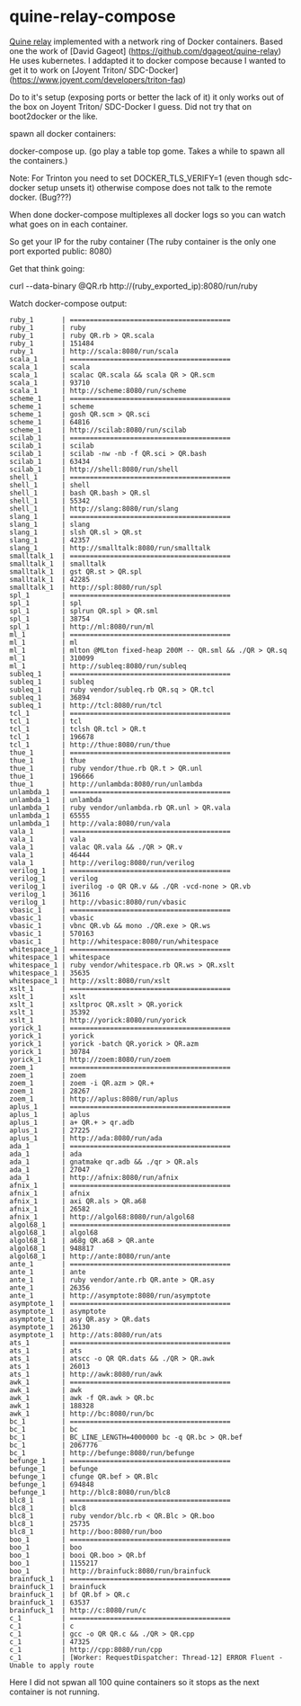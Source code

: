 # quine-relay-compose
[Quine relay](https://github.com/mame/quine-relay) implemented with a network ring of Docker containers.
Based one the work of [David Gageot] (https://github.com/dgageot/quine-relay)
He uses kubernetes. I addapted it to docker compose because I wanted to get it to work on
[Joyent Triton/ SDC-Docker] (https://www.joyent.com/developers/triton-faq)

Do to it's setup (exposing ports or better the lack of it) it only works 
out of the box on Joyent Triton/ SDC-Docker I guess. Did not try that on boot2docker or the like.

spawn all docker containers:

docker-compose up. (go play a table top gome. Takes a while to spawn all the containers.)

Note: For Trinton you need to set DOCKER_TLS_VERIFY=1 (even though sdc-docker setup unsets it) otherwise compose does not talk to the remote docker. (Bug???) 

When done docker-compose multiplexes all docker logs so you can watch what goes on in each container.

So get your IP for the ruby container (The ruby container is the only one port exported public: 8080)

Get that think going:

curl --data-binary @QR.rb http://(ruby_exported_ip):8080/run/ruby

Watch docker-compose output:
```
ruby_1       | ========================================
ruby_1       | ruby
ruby_1       | ruby QR.rb > QR.scala
ruby_1       | 151484
ruby_1       | http://scala:8080/run/scala
scala_1      | ========================================
scala_1      | scala
scala_1      | scalac QR.scala && scala QR > QR.scm
scala_1      | 93710
scala_1      | http://scheme:8080/run/scheme
scheme_1     | ========================================
scheme_1     | scheme
scheme_1     | gosh QR.scm > QR.sci
scheme_1     | 64816
scheme_1     | http://scilab:8080/run/scilab
scilab_1     | ========================================
scilab_1     | scilab
scilab_1     | scilab -nw -nb -f QR.sci > QR.bash
scilab_1     | 63434
scilab_1     | http://shell:8080/run/shell
shell_1      | ========================================
shell_1      | shell
shell_1      | bash QR.bash > QR.sl
shell_1      | 55342
shell_1      | http://slang:8080/run/slang
slang_1      | ========================================
slang_1      | slang
slang_1      | slsh QR.sl > QR.st
slang_1      | 42357
slang_1      | http://smalltalk:8080/run/smalltalk
smalltalk_1  | ========================================
smalltalk_1  | smalltalk
smalltalk_1  | gst QR.st > QR.spl
smalltalk_1  | 42285
smalltalk_1  | http://spl:8080/run/spl
spl_1        | ========================================
spl_1        | spl
spl_1        | splrun QR.spl > QR.sml
spl_1        | 38754
spl_1        | http://ml:8080/run/ml
ml_1         | ========================================
ml_1         | ml
ml_1         | mlton @MLton fixed-heap 200M -- QR.sml && ./QR > QR.sq
ml_1         | 310099
ml_1         | http://subleq:8080/run/subleq
subleq_1     | ========================================
subleq_1     | subleq
subleq_1     | ruby vendor/subleq.rb QR.sq > QR.tcl
subleq_1     | 36894
subleq_1     | http://tcl:8080/run/tcl
tcl_1        | ========================================
tcl_1        | tcl
tcl_1        | tclsh QR.tcl > QR.t
tcl_1        | 196678
tcl_1        | http://thue:8080/run/thue
thue_1       | ========================================
thue_1       | thue
thue_1       | ruby vendor/thue.rb QR.t > QR.unl
thue_1       | 196666
thue_1       | http://unlambda:8080/run/unlambda
unlambda_1   | ========================================
unlambda_1   | unlambda
unlambda_1   | ruby vendor/unlambda.rb QR.unl > QR.vala
unlambda_1   | 65555
unlambda_1   | http://vala:8080/run/vala
vala_1       | ========================================
vala_1       | vala
vala_1       | valac QR.vala && ./QR > QR.v
vala_1       | 46444
vala_1       | http://verilog:8080/run/verilog
verilog_1    | ========================================
verilog_1    | verilog
verilog_1    | iverilog -o QR QR.v && ./QR -vcd-none > QR.vb
verilog_1    | 36116
verilog_1    | http://vbasic:8080/run/vbasic
vbasic_1     | ========================================
vbasic_1     | vbasic
vbasic_1     | vbnc QR.vb && mono ./QR.exe > QR.ws
vbasic_1     | 570163
vbasic_1     | http://whitespace:8080/run/whitespace
whitespace_1 | ========================================
whitespace_1 | whitespace
whitespace_1 | ruby vendor/whitespace.rb QR.ws > QR.xslt
whitespace_1 | 35635
whitespace_1 | http://xslt:8080/run/xslt
xslt_1       | ========================================
xslt_1       | xslt
xslt_1       | xsltproc QR.xslt > QR.yorick
xslt_1       | 35392
xslt_1       | http://yorick:8080/run/yorick
yorick_1     | ========================================
yorick_1     | yorick
yorick_1     | yorick -batch QR.yorick > QR.azm
yorick_1     | 30784
yorick_1     | http://zoem:8080/run/zoem
zoem_1       | ========================================
zoem_1       | zoem
zoem_1       | zoem -i QR.azm > QR.+
zoem_1       | 28267
zoem_1       | http://aplus:8080/run/aplus
aplus_1      | ========================================
aplus_1      | aplus
aplus_1      | a+ QR.+ > qr.adb
aplus_1      | 27225
aplus_1      | http://ada:8080/run/ada
ada_1        | ========================================
ada_1        | ada
ada_1        | gnatmake qr.adb && ./qr > QR.als
ada_1        | 27047
ada_1        | http://afnix:8080/run/afnix
afnix_1      | ========================================
afnix_1      | afnix
afnix_1      | axi QR.als > QR.a68
afnix_1      | 26582
afnix_1      | http://algol68:8080/run/algol68
algol68_1    | ========================================
algol68_1    | algol68
algol68_1    | a68g QR.a68 > QR.ante
algol68_1    | 948817
algol68_1    | http://ante:8080/run/ante
ante_1       | ========================================
ante_1       | ante
ante_1       | ruby vendor/ante.rb QR.ante > QR.asy
ante_1       | 26356
ante_1       | http://asymptote:8080/run/asymptote
asymptote_1  | ========================================
asymptote_1  | asymptote
asymptote_1  | asy QR.asy > QR.dats
asymptote_1  | 26130
asymptote_1  | http://ats:8080/run/ats
ats_1        | ========================================
ats_1        | ats
ats_1        | atscc -o QR QR.dats && ./QR > QR.awk
ats_1        | 26013
ats_1        | http://awk:8080/run/awk
awk_1        | ========================================
awk_1        | awk
awk_1        | awk -f QR.awk > QR.bc
awk_1        | 188328
awk_1        | http://bc:8080/run/bc
bc_1         | ========================================
bc_1         | bc
bc_1         | BC_LINE_LENGTH=4000000 bc -q QR.bc > QR.bef
bc_1         | 2067776
bc_1         | http://befunge:8080/run/befunge
befunge_1    | ========================================
befunge_1    | befunge
befunge_1    | cfunge QR.bef > QR.Blc
befunge_1    | 694848
befunge_1    | http://blc8:8080/run/blc8
blc8_1       | ========================================
blc8_1       | blc8
blc8_1       | ruby vendor/blc.rb < QR.Blc > QR.boo
blc8_1       | 25735
blc8_1       | http://boo:8080/run/boo
boo_1        | ========================================
boo_1        | boo
boo_1        | booi QR.boo > QR.bf
boo_1        | 1155217
boo_1        | http://brainfuck:8080/run/brainfuck
brainfuck_1  | ========================================
brainfuck_1  | brainfuck
brainfuck_1  | bf QR.bf > QR.c
brainfuck_1  | 63537
brainfuck_1  | http://c:8080/run/c
c_1          | ========================================
c_1          | c
c_1          | gcc -o QR QR.c && ./QR > QR.cpp
c_1          | 47325
c_1          | http://cpp:8080/run/cpp
c_1          | [Worker: RequestDispatcher: Thread-12] ERROR Fluent - Unable to apply route
```
Here I did not spwan all 100 quine containers so it stops as the next container is not running.






